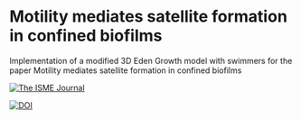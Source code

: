 # Motility mediates satellite formation in confined biofilms
Implementation of a modified 3D Eden Growth model with swimmers for the paper Motility mediates satellite formation in confined biofilms

[![The ISME Journal](https://img.shields.io/badge/ISMEJ-10.1038/s42003--023--05098--1-blue?style=flat)](https://doi.org/10.1038/s41396-023-01494-x)

[![DOI](https://zenodo.org/badge/575789391.svg)](https://zenodo.org/badge/latestdoi/575789391)


